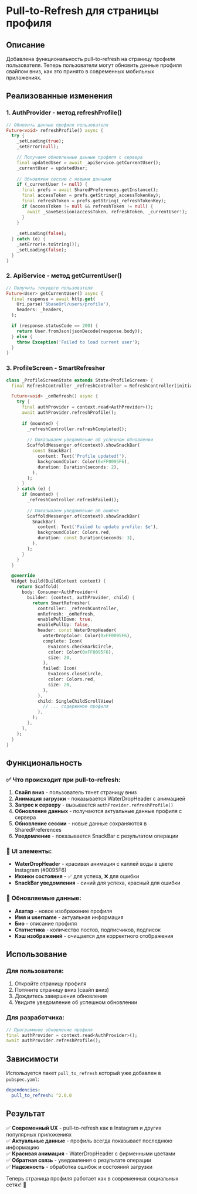 # Pull-to-Refresh для страницы профиля

## Описание
Добавлена функциональность pull-to-refresh на страницу профиля пользователя. Теперь пользователи могут обновить данные профиля свайпом вниз, как это принято в современных мобильных приложениях.

## Реализованные изменения

### 1. AuthProvider - метод refreshProfile()
```dart
// Обновить данные профиля пользователя
Future<void> refreshProfile() async {
  try {
    _setLoading(true);
    _setError(null);

    // Получаем обновленные данные профиля с сервера
    final updatedUser = await _apiService.getCurrentUser();
    _currentUser = updatedUser;
    
    // Обновляем сессию с новыми данными
    if (_currentUser != null) {
      final prefs = await SharedPreferences.getInstance();
      final accessToken = prefs.getString(_accessTokenKey);
      final refreshToken = prefs.getString(_refreshTokenKey);
      if (accessToken != null && refreshToken != null) {
        await _saveSession(accessToken, refreshToken, _currentUser!);
      }
    }
    
    _setLoading(false);
  } catch (e) {
    _setError(e.toString());
    _setLoading(false);
  }
}
```

### 2. ApiService - метод getCurrentUser()
```dart
// Получить текущего пользователя
Future<User> getCurrentUser() async {
  final response = await http.get(
    Uri.parse('$baseUrl/users/profile'),
    headers: _headers,
  );

  if (response.statusCode == 200) {
    return User.fromJson(jsonDecode(response.body));
  } else {
    throw Exception('Failed to load current user');
  }
}
```

### 3. ProfileScreen - SmartRefresher
```dart
class _ProfileScreenState extends State<ProfileScreen> {
  final RefreshController _refreshController = RefreshController(initialRefresh: false);

  Future<void> _onRefresh() async {
    try {
      final authProvider = context.read<AuthProvider>();
      await authProvider.refreshProfile();
      
      if (mounted) {
        _refreshController.refreshCompleted();
        
        // Показываем уведомление об успешном обновлении
        ScaffoldMessenger.of(context).showSnackBar(
          const SnackBar(
            content: Text('Profile updated!'),
            backgroundColor: Color(0xFF0095F6),
            duration: Duration(seconds: 2),
          ),
        );
      }
    } catch (e) {
      if (mounted) {
        _refreshController.refreshFailed();
        
        // Показываем уведомление об ошибке
        ScaffoldMessenger.of(context).showSnackBar(
          SnackBar(
            content: Text('Failed to update profile: $e'),
            backgroundColor: Colors.red,
            duration: const Duration(seconds: 3),
          ),
        );
      }
    }
  }

  @override
  Widget build(BuildContext context) {
    return Scaffold(
      body: Consumer<AuthProvider>(
        builder: (context, authProvider, child) {
          return SmartRefresher(
            controller: _refreshController,
            onRefresh: _onRefresh,
            enablePullDown: true,
            enablePullUp: false,
            header: const WaterDropHeader(
              waterDropColor: Color(0xFF0095F6),
              complete: Icon(
                EvaIcons.checkmarkCircle,
                color: Color(0xFF0095F6),
                size: 20,
              ),
              failed: Icon(
                EvaIcons.closeCircle,
                color: Colors.red,
                size: 20,
              ),
            ),
            child: SingleChildScrollView(
              // ... содержимое профиля
            ),
          );
        },
      ),
    );
  }
}
```

## Функциональность

### ✅ **Что происходит при pull-to-refresh:**

1. **Свайп вниз** - пользователь тянет страницу вниз
2. **Анимация загрузки** - показывается WaterDropHeader с анимацией
3. **Запрос к серверу** - вызывается `authProvider.refreshProfile()`
4. **Обновление данных** - получаются актуальные данные профиля с сервера
5. **Обновление сессии** - новые данные сохраняются в SharedPreferences
6. **Уведомление** - показывается SnackBar с результатом операции

### 🎨 **UI элементы:**

- **WaterDropHeader** - красивая анимация с каплей воды в цвете Instagram (#0095F6)
- **Иконки состояния** - ✅ для успеха, ❌ для ошибки
- **SnackBar уведомления** - синий для успеха, красный для ошибки

### 🔄 **Обновляемые данные:**

- **Аватар** - новое изображение профиля
- **Имя и username** - актуальная информация
- **Био** - описание профиля
- **Статистика** - количество постов, подписчиков, подписок
- **Кэш изображений** - очищается для корректного отображения

## Использование

### Для пользователя:
1. Откройте страницу профиля
2. Потяните страницу вниз (свайп вниз)
3. Дождитесь завершения обновления
4. Увидите уведомление об успешном обновлении

### Для разработчика:
```dart
// Программное обновление профиля
final authProvider = context.read<AuthProvider>();
await authProvider.refreshProfile();
```

## Зависимости

Используется пакет `pull_to_refresh` который уже добавлен в `pubspec.yaml`:
```yaml
dependencies:
  pull_to_refresh: ^2.0.0
```

## Результат

✅ **Современный UX** - pull-to-refresh как в Instagram и других популярных приложениях  
✅ **Актуальные данные** - профиль всегда показывает последнюю информацию  
✅ **Красивая анимация** - WaterDropHeader с фирменными цветами  
✅ **Обратная связь** - уведомления о результате операции  
✅ **Надежность** - обработка ошибок и состояний загрузки  

Теперь страница профиля работает как в современных социальных сетях! 🎉
